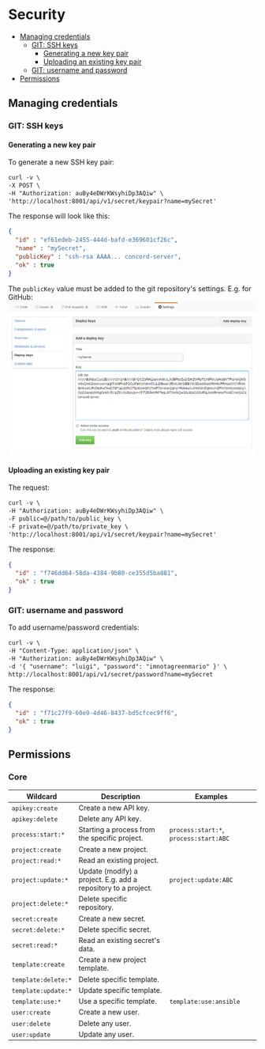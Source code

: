 # Security

- [Managing credentials](#managing-credentials)
  - [GIT: SSH keys](#git-ssh-keys)
    - [Generating a new key pair](#generating-a-new-key-pair)
    - [Uploading an existing key pair](#uploading-an-existing-key-pair)
  - [GIT: username and password](#git-username-and-password)
- [Permissions](#permissions)

## Managing credentials

### GIT: SSH keys

#### Generating a new key pair

To generate a new SSH key pair:

```
curl -v \
-X POST \
-H "Authorization: auBy4eDWrKWsyhiDp3AQiw" \
'http://localhost:8001/api/v1/secret/keypair?name=mySecret'
```

The response will look like this:

```json
{
  "id" : "ef61edeb-2455-444d-bafd-e369601cf26c",
  "name" : "mySecret",
  "publicKey" : "ssh-rsa AAAA... concord-server",
  "ok" : true
}
```

The `publicKey` value must be added to the git repository's settings.
E.g. for GitHub: ![Deploy keys](./images/github_sshkey.png)

#### Uploading an existing key pair

The request:

```
curl -v \
-H "Authorization: auBy4eDWrKWsyhiDp3AQiw" \
-F public=@/path/to/public_key \
-F private=@/path/to/private_key \
'http://localhost:8001/api/v1/secret/keypair?name=mySecret'
```

The response:

```json
{
  "id" : "f746dd64-58da-4384-9b80-ce355d5ba881",
  "ok" : true
}
```

### GIT: username and password

To add username/password credentials:

```
curl -v \
-H "Content-Type: application/json" \
-H "Authorization: auBy4eDWrKWsyhiDp3AQiw" \
-d '{ "username": "luigi", "password": "imnotagreenmario" }' \
http://localhost:8001/api/v1/secret/password?name=mySecret
```

The response:
```json
{
  "id" : "f71c27f9-60e9-4d46-8437-bd5cfcec9ff6",
  "ok" : true
}
```

## Permissions

### Core

| Wildcard                  | Description                                                    | Examples                               |
|---------------------------|----------------------------------------------------------------|----------------------------------------|
| `apikey:create`           | Create a new API key.                                          |                                        |
| `apikey:delete`           | Delete any API key.                                            |                                        |
| `process:start:*`         | Starting a process from the specific project.                  | `process:start:*`, `process:start:ABC` |
| `project:create`          | Create a new project.                                          |                                        |
| `project:read:*`          | Read an existing project.                                      |                                        |
| `project:update:*`        | Update (modify) a project. E.g. add a repository to a project. | `project:update:ABC`                   |
| `project:delete:*`        | Delete specific repository.                                    |                                        |
| `secret:create`           | Create a new secret.                                           |                                        |
| `secret:delete:*`         | Delete specific secret.                                        |                                        |
| `secret:read:*`           | Read an existing secret's data.                                |                                        |
| `template:create`         | Create a new project template.                                 |                                        |
| `template:delete:*`       | Delete specific template.                                      |                                        |
| `template:update:*`       | Update specific template.                                      |                                        |
| `template:use:*`          | Use a specific template.                                       | `template:use:ansible`                 |
| `user:create`             | Create a new user.                                             |                                        |
| `user:delete`             | Delete any user.                                               |                                        |
| `user:update`             | Update any user.                                               |                                        |
